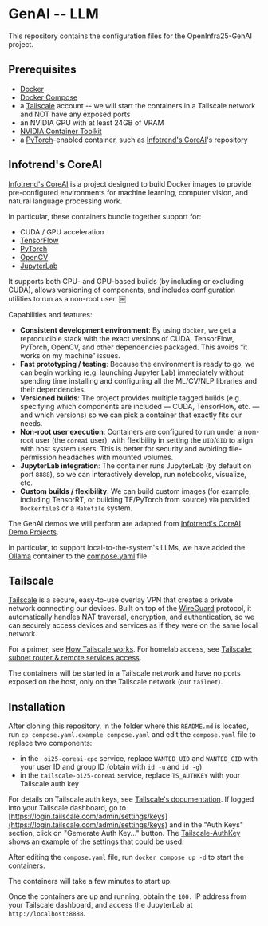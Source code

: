 # GenAI -- LLM

This repository contains the configuration files for the OpenInfra25-GenAI project.

## Prerequisites

- [Docker](https://docs.docker.com/get-docker/)
- [Docker Compose](https://docs.docker.com/compose/)
- a [Tailscale](https://tailscale.com/) account -- we will start the containers in a Tailscale network and NOT have any exposed ports
- an NVIDIA GPU with at least 24GB of VRAM
- [NVIDIA Container Toolkit](https://docs.nvidia.com/datacenter/cloud-native/container-toolkit/install-guide.html)
- a [PyTorch](https://pytorch.org/)-enabled container, such as [Infotrend's CoreAI](https://github.com/Infotrend-Inc/CoreAI)'s repository

## Infotrend's CoreAI

[Infotrend's CoreAI](https://github.com/Infotrend-Inc/CoreAI) is a project designed to build Docker images to provide pre-configured environments for machine learning, computer vision, and natural language processing work.

In particular, these containers bundle together support for:
- CUDA / GPU acceleration
- [TensorFlow](https://www.tensorflow.org/)
- [PyTorch](https://pytorch.org/)
- [OpenCV](https://opencv.org/)
- [JupyterLab](https://jupyter.org/)

It supports both CPU- and GPU-based builds (by including or excluding CUDA), allows versioning of components, and includes configuration utilities to run as a non-root user.  ￼

Capabilities and features:
- **Consistent development environment**: By using `docker`, we get a reproducible stack with the exact versions of CUDA, TensorFlow, PyTorch, OpenCV, and other dependencies packaged. This avoids “it works on my machine” issues.
- **Fast prototyping / testing**: Because the environment is ready to go, we can begin working (e.g. launching Jupyter Lab) immediately without spending time installing and configuring all the ML/CV/NLP libraries and their dependencies.
- **Versioned builds**: The project provides multiple tagged builds (e.g. specifying which components are included — CUDA, TensorFlow, etc. — and which versions) so we can pick a container that exactly fits our needs.
- **Non-root user execution**: Containers are configured to run under a non-root user (the `coreai` user), with flexibility in setting the `UID`/`GID` to align with host system users. This is better for security and avoiding file-permission headaches with mounted volumes.
- **JupyterLab integration**: The container runs JupyterLab (by default on port `8888`), so we can interactively develop, run notebooks, visualize, etc.
- **Custom builds / flexibility**: We can build custom images (for example, including TensorRT, or building TF/PyTorch from source) via provided` Dockerfile`s or a `Makefile` system.

The GenAI demos we will perform are adapted from [Infotrend's CoreAI Demo Projects](https://github.com/Infotrend-Inc/CoreAI-DemoProjects).

In particular, to support local-to-the-system's LLMs, we have added the [Ollama](https://github.com/ollama/ollama) container to the [compose.yaml](./compose.yaml) file.

## Tailscale

[Tailscale](https://tailscale.com/) is a secure, easy-to-use overlay VPN that creates a private network connecting our devices. 
Built on top of the [WireGuard](https://www.wireguard.com/) protocol, it automatically handles NAT traversal, encryption, and authentication, so we can securely access devices and services as if they were on the same local network.

For a primer, see [How Tailscale works](https://tailscale.com/blog/how-tailscale-works). 
For homelab access, see [Tailscale: subnet router & remote services access](https://www.gkr.one/blg-20250323-tailscale).

The containers will be started in a Tailscale network and have no ports exposed on the host, only on the Tailscale network (our `tailnet`).

## Installation

After cloning this repository, in the folder where this `README.md` is located, run `cp compose.yaml.example compose.yaml` and edit the `compose.yaml` file to replace two components:
- in the ` oi25-coreai-cpo` service, replace `WANTED_UID` and `WANTED_GID` with your user ID and group ID (obtain with `id -u` and `id -g`)
- in the `tailscale-oi25-coreai` service, replace `TS_AUTHKEY` with your Tailscale auth key

For details on Tailscale auth keys, see [Tailscale's documentation](https://tailscale.com/kb/1282/docker).
If logged into your Tailscale dashboard, go to [https://login.tailscale.com/admin/settings/keys](https://login.tailscale.com/admin/settings/keys) and in the "Auth Keys" section, click on "Gemerate Auth Key..." button. The [Tailscale-AuthKey](./Tailscale-AuthKey.png) shows an example of the settings that could be used.

After editing the `compose.yaml` file, run `docker compose up -d` to start the containers.

The containers will take a few minutes to start up.  

Once the containers are up and running, obtain the `100.` IP address from your Tailscale dashboard, and access the JupyterLab at `http://localhost:8888`. 
